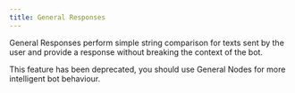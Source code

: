 ```yaml
---
title: General Responses
---
```


General Responses perform simple string comparison for texts sent by the user and provide a response without breaking the context of the bot.

This feature has been deprecated, you should use General Nodes for more intelligent bot behaviour.
